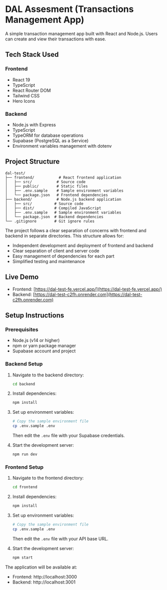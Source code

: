 # DAL Assesment (Transactions Management App)

A simple transaction management app built with React and Node.js. Users can create and view their transactions with ease.

## Tech Stack Used

### Frontend
- React 19
- TypeScript
- React Router DOM
- Tailwind CSS
- Hero Icons

### Backend
- Node.js with Express
- TypeScript
- TypeORM for database operations
- Supabase (PostgreSQL as a Service)
- Environment variables management with dotenv

## Project Structure

```
dal-test/
├── frontend/           # React frontend application
│   ├── src/           # Source code
│   ├── public/        # Static files
│   ├── .env.sample    # Sample environment variables
│   └── package.json   # Frontend dependencies
├── backend/           # Node.js backend application
│   ├── src/          # Source code
│   ├── dist/         # Compiled JavaScript
│   ├── .env.sample   # Sample environment variables
│   └── package.json  # Backend dependencies
└── .gitignore        # Git ignore rules
```

The project follows a clear separation of concerns with frontend and backend in separate directories. This structure allows for:
- Independent development and deployment of frontend and backend
- Clear separation of client and server code
- Easy management of dependencies for each part
- Simplified testing and maintenance

## Live Demo
- Frontend: [https://dal-test-fe.vercel.app/](https://dal-test-fe.vercel.app/)
- Backend: [https://dal-test-c2fh.onrender.com](https://dal-test-c2fh.onrender.com)

## Setup Instructions

### Prerequisites
- Node.js (v14 or higher)
- npm or yarn package manager
- Supabase account and project

### Backend Setup
1. Navigate to the backend directory:
   ```bash
   cd backend
   ```

2. Install dependencies:
   ```bash
   npm install
   ```

3. Set up environment variables:
   ```bash
   # Copy the sample environment file
   cp .env.sample .env
   ```
   Then edit the `.env` file with your Supabase credentials.

4. Start the development server:
   ```bash
   npm run dev
   ```

### Frontend Setup
1. Navigate to the frontend directory:
   ```bash
   cd frontend
   ```

2. Install dependencies:
   ```bash
   npm install
   ```

3. Set up environment variables:
   ```bash
   # Copy the sample environment file
   cp .env.sample .env
   ```
   Then edit the `.env` file with your API base URL.

4. Start the development server:
   ```bash
   npm start
   ```

The application will be available at:
- Frontend: http://localhost:3000
- Backend: http://localhost:3001